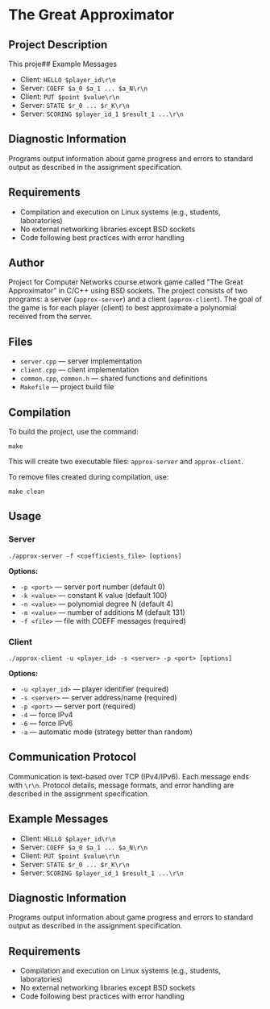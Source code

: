 # The Great Approximator

## Project Description

This proje## Example Messages
- Client: `HELLO $player_id\r\n`
- Server: `COEFF $a_0 $a_1 ... $a_N\r\n`
- Client: `PUT $point $value\r\n`
- Server: `STATE $r_0 ... $r_K\r\n`
- Server: `SCORING $player_id_1 $result_1 ...\r\n`

## Diagnostic Information
Programs output information about game progress and errors to standard output as described in the assignment specification.

## Requirements
- Compilation and execution on Linux systems (e.g., students, laboratories)
- No external networking libraries except BSD sockets
- Code following best practices with error handling

## Author
Project for Computer Networks course.etwork game called "The Great Approximator" in C/C++ using BSD sockets. The project consists of two programs: a server (`approx-server`) and a client (`approx-client`). The goal of the game is for each player (client) to best approximate a polynomial received from the server.

## Files
- `server.cpp` — server implementation
- `client.cpp` — client implementation
- `common.cpp`, `common.h` — shared functions and definitions
- `Makefile` — project build file

## Compilation
To build the project, use the command:

```
make
```

This will create two executable files: `approx-server` and `approx-client`.

To remove files created during compilation, use:

```
make clean
```

## Usage

### Server

```
./approx-server -f <coefficients_file> [options]
```

**Options:**
- `-p <port>` — server port number (default 0)
- `-k <value>` — constant K value (default 100)
- `-n <value>` — polynomial degree N (default 4)
- `-m <value>` — number of additions M (default 131)
- `-f <file>` — file with COEFF messages (required)

### Client

```
./approx-client -u <player_id> -s <server> -p <port> [options]
```

**Options:**
- `-u <player_id>` — player identifier (required)
- `-s <server>` — server address/name (required)
- `-p <port>` — server port (required)
- `-4` — force IPv4
- `-6` — force IPv6
- `-a` — automatic mode (strategy better than random)

## Communication Protocol

Communication is text-based over TCP (IPv4/IPv6). Each message ends with `\r\n`. Protocol details, message formats, and error handling are described in the assignment specification.

## Example Messages
- Client: `HELLO $player_id\r\n`
- Server: `COEFF $a_0 $a_1 ... $a_N\r\n`
- Client: `PUT $point $value\r\n`
- Server: `STATE $r_0 ... $r_K\r\n`
- Server: `SCORING $player_id_1 $result_1 ...\r\n`

## Diagnostic Information
Programs output information about game progress and errors to standard output as described in the assignment specification.

## Requirements
- Compilation and execution on Linux systems (e.g., students, laboratories)
- No external networking libraries except BSD sockets
- Code following best practices with error handling
